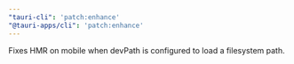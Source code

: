 ```yaml
---
"tauri-cli": 'patch:enhance'
"@tauri-apps/cli": 'patch:enhance'
---
```


Fixes HMR on mobile when devPath is configured to load a filesystem path.

